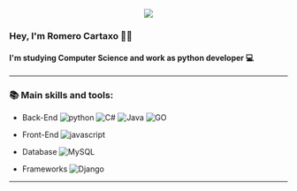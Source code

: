 <p align="center">
  <img src="https://readme-typing-svg.herokuapp.com/?lines=Welcome+to+my+GitHub+profile!&center=true&width=380&height=45"</p>
  
### Hey, I'm Romero Cartaxo 👨‍🦱
#### I'm studying Computer Science and work as python developer 💻
<!---
your comment goes here
and here

</div>
  <div align="left">
  <a href="https://github.com/CTXO">
  <img height="180em" src="https://github-readme-stats.vercel.app/api?username=ctxo&show_icons=true&theme=dracula&include_all_commits=true&count_private=true"/>
  <img height="180em" src="https://github-readme-stats.vercel.app/api/top-langs/?username=ctxo&layout=compact&langs_count=7&theme=dracula"/>
</div>
-->
---
### :books: Main skills and tools:

- Back-End
  ![python](https://img.shields.io/badge/Python-FFD43B?style=for-the-badge&logo=python&logoColor=blue)
  ![C#](https://img.shields.io/badge/C%23-239120?style=for-the-badge&logo=csharp&logoColor=white)
  ![Java](https://img.shields.io/badge/java-%23ED8B00.svg?style=for-the-badge&logo=openjdk&logoColor=white)
  ![GO](https://img.shields.io/badge/Go-00ADD8?style=for-the-badge&logo=go&logoColor=white)

- Front-End
![javascript](https://img.shields.io/badge/JavaScript-323330?style=for-the-badge&logo=javascript&logoColor=F7DF1E)

- Database
![MySQL](https://img.shields.io/badge/mysql-%2300f.svg?style=for-the-badge&logo=mysql&logoColor=white)

- Frameworks
![Django](https://img.shields.io/badge/Django-092E20?style=for-the-badge&logo=django&logoColor=green)

---
